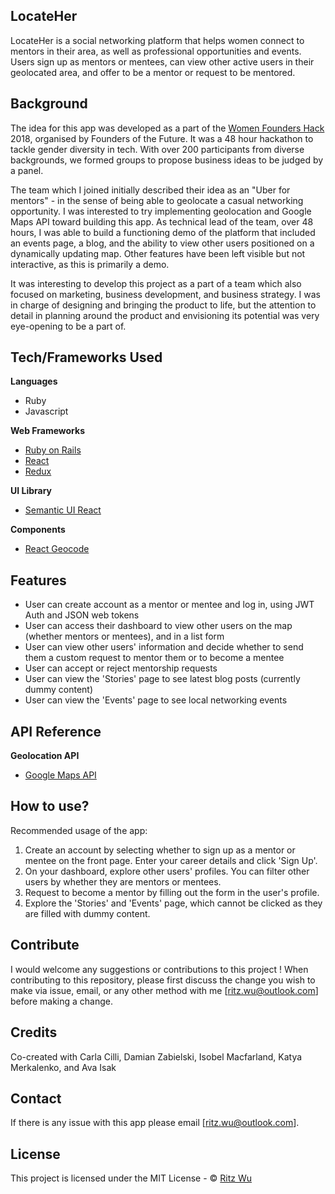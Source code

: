 ## LocateHer
LocateHer is a social networking platform that helps women connect to mentors in their area, as well as professional opportunities and events. Users sign up as mentors or mentees, can view other active users in their geolocated area, and offer to be a mentor or request to be mentored. 

## Background
The idea for this app was developed as a part of the [Women Founders Hack](https://womenfoundershack.foundersofthefuture.co/) 2018, organised by Founders of the Future. It was a 48 hour hackathon to tackle gender diversity in tech. With over 200 participants from diverse backgrounds, we formed groups to propose business ideas to be judged by a panel. 

The team which I joined initially described their idea as an "Uber for mentors" - in the sense of being able to geolocate a casual networking opportunity. I was interested to try implementing geolocation and Google Maps API toward building this app. As technical lead of the team, over 48 hours, I was able to build a functioning demo of the platform that included an events page, a blog, and the ability to view other users positioned on a dynamically updating map. Other features have been left visible but not interactive, as this is primarily a demo.

It was interesting to develop this project as a part of a team which also focused on marketing, business development, and business strategy. I was in charge of designing and bringing the product to life, but the attention to detail in planning around the product and envisioning its potential was very eye-opening to be a part of. 


## Tech/Frameworks Used

<b>Languages</b>
- Ruby
- Javascript

<b>Web Frameworks</b>
- [Ruby on Rails](https://rubyonrails.org/)
- [React](https://reactjs.org/)
- [Redux](https://facebook.github.io/react-360/)

<b>UI Library</b>
- [Semantic UI React](https://react.semantic-ui.com/)

<b>Components</b>
- [React Geocode](https://github.com/bokuweb/re-resizable)

## Features
- User can create account as a mentor or mentee and log in, using JWT Auth and JSON web tokens
- User can access their dashboard to view other users on the map (whether mentors or mentees), and in a list form 
- User can view other users' information and decide whether to send them a custom request to mentor them or to become a mentee
- User can accept or reject mentorship requests
- User can view the 'Stories' page to see latest blog posts (currently dummy content)
- User can view the 'Events' page to see local networking events

## API Reference

<b>Geolocation API</b>
- [Google Maps API](https://cloud.google.com/maps-platform/?hl=zh-tw)


## How to use?
Recommended usage of the app:
1) Create an account by selecting whether to sign up as a mentor or mentee on the front page. Enter your career details and  click 'Sign Up'.
2) On your dashboard, explore other users' profiles. You can filter other users by whether they are mentors or mentees. 
3) Request to become a mentor by filling out the form in the user's profile. 
5) Explore the 'Stories' and 'Events' page, which cannot be clicked as they are filled with dummy content.

## Contribute

I would welcome any suggestions or contributions to this project ! When contributing to this repository, please first discuss the change you wish to make via issue, email, or any other method with me [ritz.wu@outlook.com] before making a change.

## Credits
Co-created with Carla Cilli, Damian Zabielski, Isobel Macfarland, Katya Merkalenko, and Ava Isak

## Contact
If there is any issue with this app please email [ritz.wu@outlook.com].

## License
This project is licensed under the MIT License - © [Ritz Wu](http://www.ritsu.net/) 
